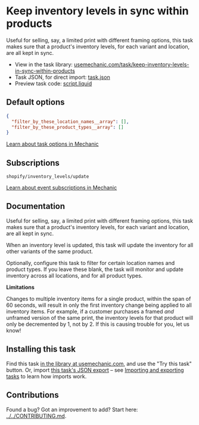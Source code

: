 # Keep inventory levels in sync within products

Useful for selling, say, a limited print with different framing options, this task makes sure that a product's inventory levels, for each variant and location, are all kept in sync.

* View in the task library: [usemechanic.com/task/keep-inventory-levels-in-sync-within-products](https://usemechanic.com/task/keep-inventory-levels-in-sync-within-products)
* Task JSON, for direct import: [task.json](../../tasks/keep-inventory-levels-in-sync-within-products.json)
* Preview task code: [script.liquid](./script.liquid)

## Default options

```json
{
  "filter_by_these_location_names__array": [],
  "filter_by_these_product_types__array": []
}
```

[Learn about task options in Mechanic](https://docs.usemechanic.com/article/471-task-options)

## Subscriptions

```liquid
shopify/inventory_levels/update
```

[Learn about event subscriptions in Mechanic](https://docs.usemechanic.com/article/408-subscriptions)

## Documentation

Useful for selling, say, a limited print with different framing options, this task makes sure that a product's inventory levels, for each variant and location, are all kept in sync.

When an inventory level is updated, this task will update the inventory for all other variants of the same product.

Optionally, configure this task to filter for certain location names and product types. If you leave these blank, the task will monitor and update inventory across all locations, and for all product types.

**Limitations**

Changes to multiple inventory items for a single product, within the span of 60 seconds, will result in only the first inventory change being applied to all inventory items. For example, if a customer purchases a framed _and_ unframed version of the same print, the inventory levels for that product will only be decremented by 1, not by 2. If this is causing trouble for you, let us know!

## Installing this task

Find this task [in the library at usemechanic.com](https://usemechanic.com/task/keep-inventory-levels-in-sync-within-products), and use the "Try this task" button. Or, import [this task's JSON export](../../tasks/keep-inventory-levels-in-sync-within-products.json) – see [Importing and exporting tasks](https://docs.usemechanic.com/article/505-importing-and-exporting-tasks) to learn how imports work.

## Contributions

Found a bug? Got an improvement to add? Start here: [../../CONTRIBUTING.md](../../CONTRIBUTING.md).
